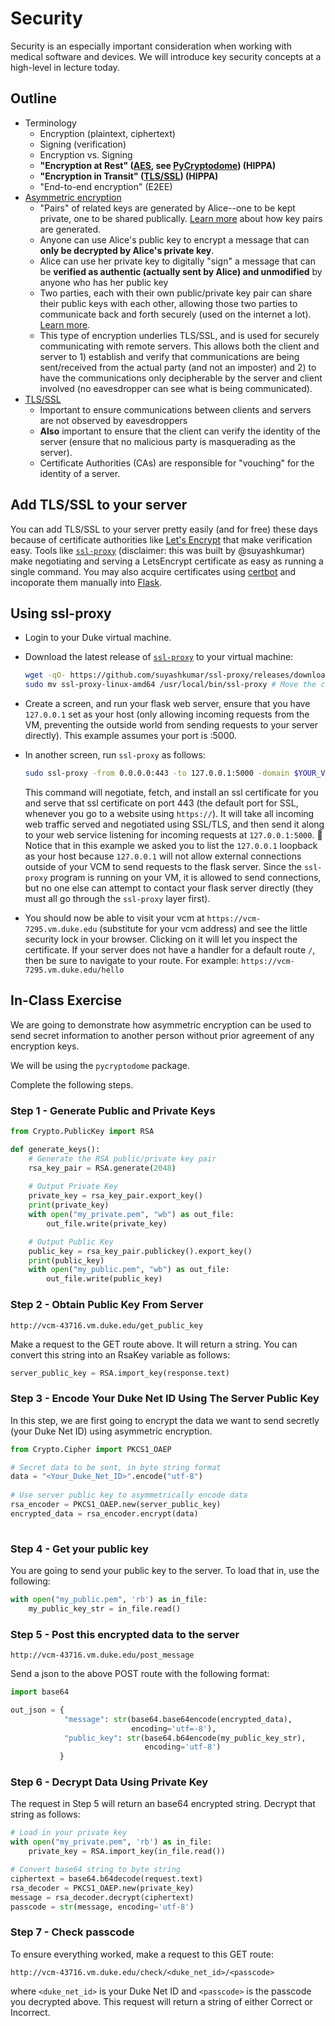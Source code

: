 # Security 

Security is an especially important consideration when working with medical software and devices. We will introduce key security concepts at a high-level in lecture today.

## Outline
- Terminology
  - Encryption (plaintext, ciphertext)
  - Signing (verification)
  - Encryption vs. Signing
  - __"Encryption at Rest" ([AES](https://en.wikipedia.org/wiki/Advanced_Encryption_Standard), see [PyCryptodome](https://www.pycryptodome.org/)) (HIPPA)__
  - __"Encryption in Transit" ([TLS/SSL](https://en.wikipedia.org/wiki/Transport_Layer_Security)) (HIPPA)__
  - "End-to-end encryption" (E2EE)
- [Asymmetric encryption](https://en.wikipedia.org/wiki/Public-key_cryptography)
  - "Pairs" of related keys are generated by Alice--one to be kept private, one to be shared publically. [Learn more](https://en.wikipedia.org/wiki/RSA_(cryptosystem)#Operation) about how key pairs are generated.
  - Anyone can use Alice's public key to encrypt a message that can __only be decrypted by Alice's private key__.
  - Alice can use her private key to digitally "sign" a message that can be __verified as authentic (actually sent by Alice) and unmodified__ by anyone who has her public key
  - Two parties, each with their own public/private key pair can share their public keys with each other, allowing those two parties to communicate back and forth securely (used on the internet a lot). [Learn more](https://en.wikipedia.org/wiki/Diffie%E2%80%93Hellman_key_exchange). 
  - This type of encryption underlies TLS/SSL, and is used for securely communicating with remote servers. This allows both the client and server to 1) establish and verify that communications are being sent/received from the actual party (and not an imposter) and 2) to have the communications only decipherable by the server and client involved (no eavesdropper can see what is being communicated). 
- [TLS/SSL](https://en.wikipedia.org/wiki/Transport_Layer_Security)
  - Important to ensure communications between clients and servers are not observed by eavesdroppers
  - __Also__ important to ensure that the client can verify the identity of the server (ensure that no malicious party is masquerading as the server). 
  - Certificate Authorities (CAs) are responsible for "vouching" for the identity of a server.
 
## Add TLS/SSL to your server
You can add TLS/SSL to your server pretty easily (and for free) these days because of certificate authorities like [Let's Encrypt](https://letsencrypt.org/) that make verification easy. Tools like [`ssl-proxy`](https://github.com/suyashkumar/ssl-proxy) (disclaimer: this was built by @suyashkumar) make negotiating and serving a LetsEncrypt certificate as easy as running a single command. You may also acquire certificates using [certbot](https://certbot.eff.org/) and incoporate them manually into [Flask](https://stackoverflow.com/questions/28579142/attributeerror-context-object-has-no-attribute-wrap-socket/28590266#28590266).

## Using ssl-proxy
- Login to your Duke virtual machine.
- Download the latest release of [`ssl-proxy`](https://github.com/suyashkumar/ssl-proxy) to your virtual machine:
  ```sh
  wget -qO- https://github.com/suyashkumar/ssl-proxy/releases/download/v0.2.2/ssl-proxy-linux-amd64.tar.gz | tar xvz
  sudo mv ssl-proxy-linux-amd64 /usr/local/bin/ssl-proxy # Move the command into your path, rename as ssl-proxy
  ```
- Create a screen, and run your flask web server, ensure that you have `127.0.0.1` set as your host (only allowing incoming requests from the VM, preventing the outside world from sending requests to your server directly). This example assumes your port is :5000.
- In another screen, run `ssl-proxy` as follows:
  ```sh
  sudo ssl-proxy -from 0.0.0.0:443 -to 127.0.0.1:5000 -domain $YOUR_VCM_DOMAIN_NAME_HERE
  ```
  This command will negotiate, fetch, and install an ssl certificate for you and serve that ssl certificate on port 443 (the default port for SSL, whenever you go to a website using `https://`). It will take all incoming web traffic served and negotiated using SSL/TLS, and then send it along to your web service listening for incoming requests at `127.0.0.1:5000`. :eyes: Notice that in this example we asked you to list the `127.0.0.1` loopback as your host because `127.0.0.1` will not allow external connections outside of your VCM to send requests to the flask server. Since the `ssl-proxy` program is running on your VM, it is allowed to send connections, but no one else can attempt to contact your flask server directly (they must all go through the `ssl-proxy` layer first).
  
- You should now be able to visit your vcm at `https://vcm-7295.vm.duke.edu` (substitute for your vcm address) and see the little security lock in your browser. Clicking on it will let you inspect the certificate. If your server does not have a handler for a default route `/`, then be sure to navigate to your route. For example: `https://vcm-7295.vm.duke.edu/hello`
  
## In-Class Exercise

We are going to demonstrate how asymmetric encryption can be 
used to send secret information to another person without prior agreement of 
any encryption keys.

We will be using the `pycryptodome` package.  

Complete the following steps.

### Step 1 - Generate Public and Private Keys
```python
from Crypto.PublicKey import RSA

def generate_keys():
    # Generate the RSA public/private key pair
    rsa_key_pair = RSA.generate(2048)
    
    # Output Private Key
    private_key = rsa_key_pair.export_key()
    print(private_key)
    with open("my_private.pem", "wb") as out_file:
        out_file.write(private_key)

    # Output Public Key
    public_key = rsa_key_pair.publickey().export_key()
    print(public_key)
    with open("my_public.pem", "wb") as out_file:
        out_file.write(public_key)
```

### Step 2 - Obtain Public Key From Server
`http://vcm-43716.vm.duke.edu/get_public_key`

Make a request to the GET route above.  It will return a string.  You can 
convert this string into an RsaKey variable as 
follows:
```python
server_public_key = RSA.import_key(response.text)
```

### Step 3 - Encode Your Duke Net ID Using The Server Public Key
In this step, we are first going to encrypt the data we want to send 
secretly (your Duke Net ID) using asymmetric encryption.

```python
from Crypto.Cipher import PKCS1_OAEP

# Secret data to be sent, in byte string format
data = "<Your_Duke_Net_ID>".encode("utf-8")
    
# Use server public key to asymmetrically encode data
rsa_encoder = PKCS1_OAEP.new(server_public_key)
encrypted_data = rsa_encoder.encrypt(data)
    
```

### Step 4 - Get your public key
You are going to send your public key to the server.  To load that in, use
the following:
```python
with open("my_public.pem", 'rb') as in_file:
    my_public_key_str = in_file.read()

```


### Step 5 - Post this encrypted data to the server
`http://vcm-43716.vm.duke.edu/post_message`

Send a json to the above POST route with the following format:
```python
import base64

out_json = {
            "message": str(base64.base64encode(encrypted_data), 
                           encoding='utf=-8'),
            "public_key": str(base64.b64encode(my_public_key_str), 
                              encoding='utf-8') 
           }
```

### Step 6 - Decrypt Data Using Private Key
The request in Step 5 will return an base64 encrypted string.  Decrypt that 
string 
as follows:

```python
# Load in your private key
with open("my_private.pem", 'rb') as in_file:
    private_key = RSA.import_key(in_file.read())

# Convert base64 string to byte string
ciphertext = base64.b64decode(request.text)
rsa_decoder = PKCS1_OAEP.new(private_key)
message = rsa_decoder.decrypt(ciphertext)
passcode = str(message, encoding='utf-8')

```

### Step 7 - Check passcode
To ensure everything worked, make a request to this GET route:

`http://vcm-43716.vm.duke.edu/check/<duke_net_id>/<passcode>`

where `<duke_net_id>` is your Duke Net ID and `<passcode>` is the passcode 
you decrypted above.  This request will return a string of either Correct 
or Incorrect.